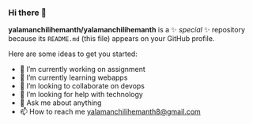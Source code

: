 ### Hi there 👋


**yalamanchilihemanth/yalamanchilihemanth** is a ✨ _special_ ✨ repository because its `README.md` (this file) appears on your GitHub profile.

Here are some ideas to get you started:

- 🔭 I’m currently working on assignment
- 🌱 I’m currently learning webapps
- 👯 I’m looking to collaborate on devops
- 🤔 I’m looking for help with technology 
- 💬 Ask me about anything
- 📫 How to reach me yalamanchilihemanth8@gmail.com


